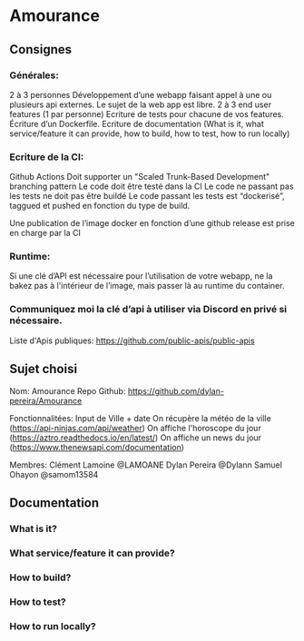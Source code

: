 # Amourance
## Consignes
### Générales:
2 à 3 personnes
Développement d’une webapp faisant appel à une ou plusieurs api externes. Le sujet de la web app est libre.
2 à 3 end user features (1 par personne)
Ecriture de  tests pour chacune de vos features.
Écriture d’un Dockerfile.
Ecriture de documentation (What is it, what service/feature it can provide, how to build, how to test, how to run locally)

### Ecriture de la CI:
Github Actions
Doit supporter un "Scaled Trunk-Based Development" branching pattern
Le code doit être testé dans la CI
Le code ne passant pas les tests ne doit pas être buildé
Le code passant les tests est “dockerisé”, taggued et pushed en fonction du type de build.

Une publication de l’image docker en fonction d’une github release est prise en charge par la CI

### Runtime:
Si une clé d’API est nécessaire pour l’utilisation de votre webapp, ne la bakez pas à l'intérieur de l’image, mais passer là au runtime du container.

### Communiquez moi la clé d’api à utiliser via Discord en privé si nécessaire.
Liste d'Apis publiques:
https://github.com/public-apis/public-apis

## Sujet choisi
Nom: Amourance
Repo Github: https://github.com/dylan-pereira/Amourance

Fonctionnalitées:
Input de Ville + date
On récupère la météo de la ville (https://api-ninjas.com/api/weather)
On affiche l'horoscope du jour (https://aztro.readthedocs.io/en/latest/)
On affiche un news du jour (https://www.thenewsapi.com/documentation)

Membres:
Clément Lamoine @LAMOANE 
Dylan Pereira @Dylann 
Samuel Ohayon @samom13584 


## Documentation

### What is it?
### What service/feature it can provide?
### How to build?
### How to test? 
### How to run locally?
